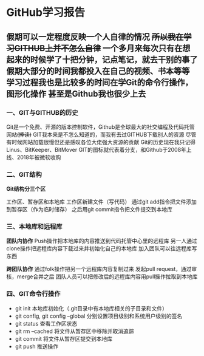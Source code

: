 # GitHub学习报告

假期可以一定程度反映一个人自律的情况
~~所以我在学习GITHUB上并不怎么自律~~
一个多月来每次只有在想起来的时候学了十把分钟，记点笔记，就去干别的事了
假期大部分的时间我都投入在自己的视频、书本等等
学习过程我也是比较多的时间在学Git的命令行操作，图形化操作
甚至是Github我也很少上去
---
### 一、GIT与GITHUB的历史

Git是一个免费、开源的版本控制软件，Github是全球最大的社交编程及代码托管网站~~(捧读)~~
GIT我本来是不怎么知道的，而我有去过GITHUB下载别人的资源
尽管有时候网站加载很慢但还是感叹各位大佬强大资源的贡献
Git的历史现在我只记得Linus、BitKeeper、BitMover
GIT的图标就代表着分支，和Github于2008年上线、2018年被微软收购

### 二、GIT结构

**Git结构分三个区**

工作区、暂存区和本地库
工作区新建文件（写代码）
通过git add指令把文件添加到暂存区（作为临时储存）
之后用git commit指令把文件提交到本地库

### 三、本地库和远程库

**团队内协作**
Push操作把本地库的内容推送到代码托管中心里的远程库
另一人通过clone操作把远程库内容下载过来并初始化自己的本地库
加入团队可以往远程库写东西

**跨团队协作**
通过folk操作把另一个远程库内容复制过来
发起pull request，通过审核，merge合并之后
团队人员可以把修改后的远程库内容用pull操作拉取到本地库

### 四、GIT命令行操作
+  git init  本地库初始化（.git目录中有本地库相关的子目录和文件）
+  git config, git config –global  分别设置项目级别和系统用户级别的签名
+  git status  查看工作区状态
+  git rm –cached 将文件从暂存区中移除并取消追踪
+  git commit  将文件从暂存区提交到本地库
+  git push  推送操作
